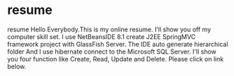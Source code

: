 # resume
resume
Hello Everybody.This is my online resume. I'll show you off my computer skill set.
I use NetBeansIDE 8.1 create J2EE SpringMVC framework project with GlassFish Server.
The IDE auto generate hierarchical folder And I use hibernate connect to the Microsoft SQL Server.
I'll show you four function like Create, Read, Update and Delete. 
Please click on link below.
